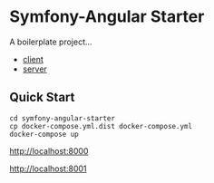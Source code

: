 # Symfony-Angular Starter

A boilerplate project...

* [client](client/README.md)
* [server](server/README.md)

## Quick Start

````
cd symfony-angular-starter
cp docker-compose.yml.dist docker-compose.yml  
docker-compose up
````

[http://localhost:8000](http://localhost:8000)

[http://localhost:8001](http://localhost:8001)
